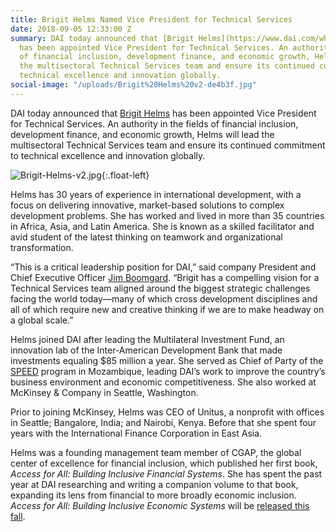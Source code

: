 ```yaml
---
title: Brigit Helms Named Vice President for Technical Services
date: 2018-09-05 12:33:00 Z
summary: DAI today announced that [Brigit Helms](https://www.dai.com/who-we-are/our-team/brigit-helms)
  has been appointed Vice President for Technical Services. An authority in the fields
  of financial inclusion, development finance, and economic growth, Helms will lead
  the multisectoral Technical Services team and ensure its continued commitment to
  technical excellence and innovation globally.
social-image: "/uploads/Brigit%20Helms%20v2-de4b3f.jpg"
---
```


DAI today announced that [Brigit Helms](https://www.dai.com/who-we-are/our-team/brigit-helms) has been appointed Vice President for Technical Services. An authority in the fields of financial inclusion, development finance, and economic growth, Helms will lead the multisectoral Technical Services team and ensure its continued commitment to technical excellence and innovation globally.

<!--more-->

![Brigit-Helms-v2.jpg](/uploads/Brigit-Helms-v2.jpg){:.float-left}

Helms has 30 years of experience in international development, with a focus on delivering innovative, market-based solutions to complex development problems. She has worked and lived in more than 35 countries in Africa, Asia, and Latin America. She is known as a skilled facilitator and avid student of the latest thinking on teamwork and organizational transformation.

“This is a critical leadership position for DAI,” said company President and Chief Executive Officer [Jim Boomgard](https://www.dai.com/who-we-are/board/james-boomgard). “Brigit has a compelling vision for a Technical Services team aligned around the biggest strategic challenges facing the world today—many of which cross development disciplines and all of which require new and creative thinking if we are to make headway on a global scale.”

Helms joined DAI after leading the Multilateral Investment Fund, an innovation lab of the Inter-American Development Bank that made investments equaling $85 million a year. She served as Chief of Party of the [SPEED](https://www.dai.com/our-work/projects/mozambique-support-program-economic-and-enterprise-development-speed) program in Mozambique, leading DAI’s work to improve the country’s business environment and economic competitiveness. She also worked at McKinsey & Company in Seattle, Washington.

Prior to joining McKinsey, Helms was CEO of Unitus, a nonprofit with offices in Seattle; Bangalore, India; and Nairobi, Kenya. Before that she spent four years with the International Finance Corporation in East Asia. 

Helms was a founding management team member of CGAP, the global center of excellence for financial inclusion, which published her first book, *Access for All: Building Inclusive Financial Systems*. She has spent the past year at DAI researching and writing a companion volume to that book, expanding its lens from financial to more broadly economic inclusion. *Access for All: Building Inclusive Economic Systems* will be [released this fall](http://dai.com/access-for-all).